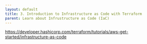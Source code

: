 ```yaml
---
layout: default
title: 3. Introduction to Infrastructure as Code with Terraform
parent: Learn about Infrustructure as Code (IaC)
---
```


https://developer.hashicorp.com/terraform/tutorials/aws-get-started/infrastructure-as-code

